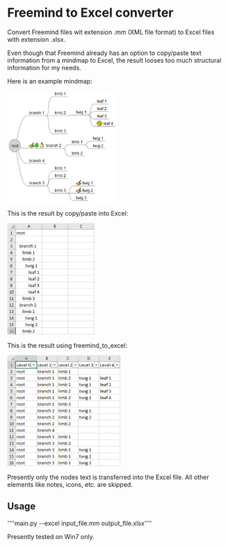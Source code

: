 # Freemind to Excel converter

Convert Freemind files wit extension .mm (XML file format) to Excel files with extension .xlsx.

Even though that Freemind already has an option to copy/paste text information from a mindmap to Excel, the result looses too much structural information for my needs.

Here is an example mindmap:

<img src="docs/freemind_map.png" width=250>

This is the result by copy/paste into Excel:

<img src="docs/Excel_copy_paste.png" width=200>

This is the result using freemind_to_excel:

<img src="docs/Excel_freemind_to_excel.png" width=260>

Presently only the nodes text is transferred into the Excel file. All other elements like notes, icons, etc. are skipped.

## Usage

''''main.py --excel input_file.mm output_file.xlsx''''

Presently tested on Win7 only.
